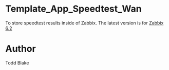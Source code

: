 # Template_App_Speedtest_Wan
To store speedtest results inside of Zabbix. The latest version is for [Zabbix 6.2](6.2)
# Author
Todd Blake
